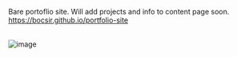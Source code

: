 Bare portoflio site. Will add projects and info to content page soon.
<br>
https://bocsir.github.io/portfolio-site
<br><br>


![image](https://github.com/bocsir/portfolio-site/assets/77936915/d04ef688-40be-40b9-9eb4-f5857df40bea)
